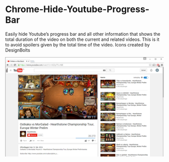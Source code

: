 # Chrome-Hide-Youtube-Progress-Bar
Easily hide Youtube’s progress bar and all other information that shows the total duration of the video on both the current and related videos. This is it to avoid spoilers given by the total time of the video. Icons created by DesignBolts

![screen capture](https://raw.githubusercontent.com/NicolaiThorup/Chrome-Hide-Youtube-Progress-Bar/master/screencapture.png)
